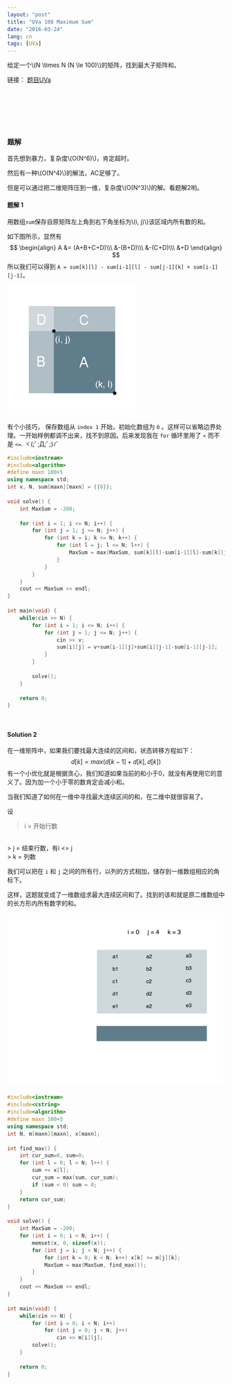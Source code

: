 ```yaml
---
layout: "post"
title: "UVa 108 Maximum Sum"
date: "2016-03-24"
lang: cn
tags: [UVa]
---
```


给定一个\\(N \times N (N \le 100)\\)的矩阵，找到最大子矩阵和。


链接：  [题目UVa](https://uva.onlinejudge.org/index.php?option=com_onlinejudge&Itemid=8&page=show_problem&problem=44)

<br>
<br>
<br>
<br>
<br>

### 题解
首先想到暴力，复杂度\\(O(N^6)\\)，肯定超时。


然后有一种\\(O(N^4)\\)的解法，AC足够了。


但是可以通过把二维矩阵压到一维，复杂度\\(O(N^3)\\)的解。看题解2哟。


#### 题解 1
用数组`sum`保存自原矩阵左上角到右下角坐标为\\(i, j)\\)该区域内所有数的和。

如下图所示，显然有
$$
\begin{align}
A &= (A+B+C+D)\\\ &-(B+D)\\\ &-(C+D)\\\ &+D
\end{align}
$$
所以我们可以得到 `A = sum[k][l] - sum[i-1][l] - sum[j-1][k] + sum[i-1][j-1]`。

![max_sum](/img/post/maximum_sum.png)

有个小技巧， 保存数组从 `index 1` 开始，初始化数组为 `0` 。这样可以省略边界处理。一开始样例都调不出来，找不到原因。后来发现我在 `for` 循环里用了 `<` 而不是 `<=`. ヾ(;ﾟ;Д;ﾟ;)ﾉﾞ


```cpp
#include<iostream>
#include<algorithm>
#define maxn 100+5
using namespace std;
int v, N, sum[maxn][maxn] = {{0}};

void solve() {
	int MaxSum = -200;

	for (int i = 1; i <= N; i++) {
		for (int j = 1; j <= N; j++) {
			for (int k = i; k <= N; k++) {
				for (int l = j; l <= N; l++) {
					MaxSum = max(MaxSum, sum[k][l]-sum[i-1][l]-sum[k][j-1]+sum[i-1][j-1]);
				}
			}
		}
	}
	cout << MaxSum << endl;
}

int main(void) {
	while(cin >> N) {
		for (int i = 1; i <= N; i++) {
			for (int j = 1; j <= N; j++) {
				cin >> v;
				sum[i][j] = v+sum[i-1][j]+sum[i][j-1]-sum[i-1][j-1];
			}
		}

		solve();
	}

	return 0;
}
```

<br>

#### Solution 2
在一维矩阵中，如果我们要找最大连续的区间和，状态转移方程如下：
$$ d[k] = max(d[k-1]+d[k], d[k])$$
有一个小优化就是根据贪心，我们知道如果当前的和小于0，就没有再使用它的意义了。因为加一个小于零的数肯定会减小和。


当我们知道了如何在一维中寻找最大连续区间的和，在二维中就很容易了。


设
> i = 开始行数
<br>
> j = 结束行数，有i <= j
<br>
> k = 列数

我们可以把在 `i` 和 `j` 之间的所有行，以列的方式相加，储存到一维数组相应的角标下。


这样，这题就变成了一维数组求最大连续区间和了。找到的该和就是原二维数组中的长方形内所有数字的和。

![max_sum_2d](/img/post/max_sum_2D.gif)


```cpp
#include<iostream>
#include<cstring>
#include<algorithm>
#define maxn 100+5
using namespace std;
int N, m[maxn][maxn], x[maxn];

int find_max() {
	int cur_sum=0, sum=0;
	for (int l = 0; l < N; l++) {
		sum += x[l];
		cur_sum = max(sum, cur_sum);
		if (sum < 0) sum = 0;
	}
	return cur_sum;
}

void solve() {
	int MaxSum = -200;
	for (int i = 0; i < N; i++) {
		memset(x, 0, sizeof(x));
		for (int j = i; j < N; j++) {
			for (int k = 0; k < N; k++) x[k] += m[j][k];
			MaxSum = max(MaxSum, find_max());
		}
	}
	cout << MaxSum << endl;
}

int main(void) {
	while(cin >> N) {
		for (int i = 0; i < N; i++)
			for (int j = 0; j < N; j++)
				cin >> m[i][j];
		solve();
	}

	return 0;
}
```

